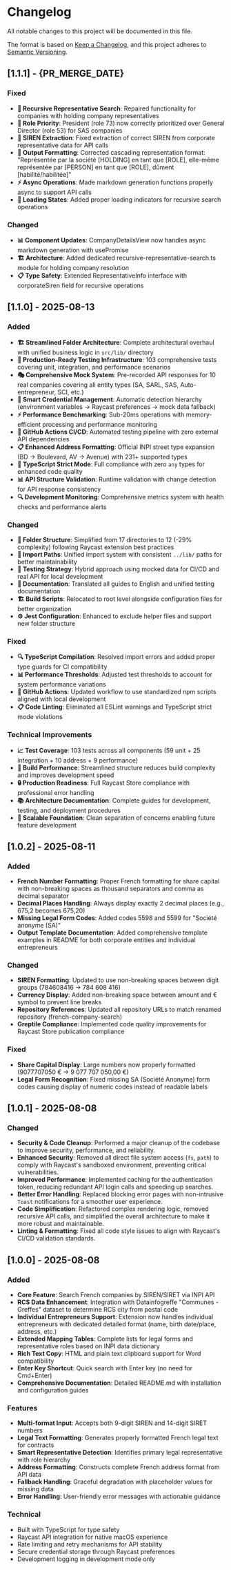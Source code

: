 # Changelog

All notable changes to this project will be documented in this file.

The format is based on [Keep a Changelog](https://keepachangelog.com/en/1.0.0/),
and this project adheres to [Semantic Versioning](https://semver.org/spec/v2.0.0.html).

## [1.1.1] - {PR_MERGE_DATE}

### Fixed
- **🔄 Recursive Representative Search**: Repaired functionality for companies with holding company representatives
- **👑 Role Priority**: President (role 73) now correctly prioritized over General Director (role 53) for SAS companies
- **🎯 SIREN Extraction**: Fixed extraction of correct SIREN from corporate representative data for API calls
- **📝 Output Formatting**: Corrected cascading representation format: "Représentée par la société [HOLDING] en tant que [ROLE], elle-même représentée par [PERSON] en tant que [ROLE], dûment [habilité/habilitée]"
- **⚡ Async Operations**: Made markdown generation functions properly async to support API calls
- **🔄 Loading States**: Added proper loading indicators for recursive search operations

### Changed
- **📊 Component Updates**: CompanyDetailsView now handles async markdown generation with usePromise
- **🏗️ Architecture**: Added dedicated recursive-representative-search.ts module for holding company resolution
- **📋 Type Safety**: Extended RepresentativeInfo interface with corporateSiren field for recursive operations

## [1.1.0] - 2025-08-13

### Added
- **🏗️ Streamlined Folder Architecture**: Complete architectural overhaul with unified business logic in `src/lib/` directory
- **🧪 Production-Ready Testing Infrastructure**: 103 comprehensive tests covering unit, integration, and performance scenarios
- **🎭 Comprehensive Mock System**: Pre-recorded API responses for 10 real companies covering all entity types (SA, SARL, SAS, Auto-entrepreneur, SCI, etc.)
- **🔄 Smart Credential Management**: Automatic detection hierarchy (environment variables → Raycast preferences → mock data fallback)
- **⚡ Performance Benchmarking**: Sub-20ms operations with memory-efficient processing and performance monitoring
- **🚀 GitHub Actions CI/CD**: Automated testing pipeline with zero external API dependencies
- **📋 Enhanced Address Formatting**: Official INPI street type expansion (BD → Boulevard, AV → Avenue) with 231+ supported types
- **🎯 TypeScript Strict Mode**: Full compliance with zero `any` types for enhanced code quality
- **📊 API Structure Validation**: Runtime validation with change detection for API response consistency
- **🔍 Development Monitoring**: Comprehensive metrics system with health checks and performance alerts

### Changed
- **📁 Folder Structure**: Simplified from 17 directories to 12 (-29% complexity) following Raycast extension best practices
- **🔧 Import Paths**: Unified import system with consistent `../lib/` paths for better maintainability  
- **🧪 Testing Strategy**: Hybrid approach using mocked data for CI/CD and real API for local development
- **📝 Documentation**: Translated all guides to English and unified testing documentation
- **🏗️ Build Scripts**: Relocated to root level alongside configuration files for better organization
- **⚙️ Jest Configuration**: Enhanced to exclude helper files and support new folder structure

### Fixed
- **🔍 TypeScript Compilation**: Resolved import errors and added proper type guards for CI compatibility
- **📊 Performance Thresholds**: Adjusted test thresholds to account for system performance variations
- **🔗 GitHub Actions**: Updated workflow to use standardized npm scripts aligned with local development
- **📋 Code Linting**: Eliminated all ESLint warnings and TypeScript strict mode violations

### Technical Improvements
- **📈 Test Coverage**: 103 tests across all components (59 unit + 25 integration + 10 address + 9 performance)
- **🚀 Build Performance**: Streamlined structure reduces build complexity and improves development speed
- **🔒 Production Readiness**: Full Raycast Store compliance with professional error handling
- **📚 Architecture Documentation**: Complete guides for development, testing, and deployment procedures
- **🎯 Scalable Foundation**: Clean separation of concerns enabling future feature development

## [1.0.2] - 2025-08-11

### Added
- **French Number Formatting**: Proper French formatting for share capital with non-breaking spaces as thousand separators and comma as decimal separator
- **Decimal Places Handling**: Always display exactly 2 decimal places (e.g., 675,2 becomes 675,20)
- **Missing Legal Form Codes**: Added codes 5598 and 5599 for "Société anonyme (SA)"
- **Output Template Documentation**: Added comprehensive template examples in README for both corporate entities and individual entrepreneurs

### Changed
- **SIREN Formatting**: Updated to use non-breaking spaces between digit groups (784608416 → 784 608 416)
- **Currency Display**: Added non-breaking space between amount and € symbol to prevent line breaks
- **Repository References**: Updated all repository URLs to match renamed repository (french-company-search)
- **Greptile Compliance**: Implemented code quality improvements for Raycast Store publication compliance

### Fixed
- **Share Capital Display**: Large numbers now properly formatted (9077707050 € → 9 077 707 050,00 €)
- **Legal Form Recognition**: Fixed missing SA (Société Anonyme) form codes causing display of numeric codes instead of readable labels

## [1.0.1] - 2025-08-08

### Changed
- **Security & Code Cleanup**: Performed a major cleanup of the codebase to improve security, performance, and reliability.
- **Enhanced Security**: Removed all direct file system access (`fs`, `path`) to comply with Raycast's sandboxed environment, preventing critical vulnerabilities.
- **Improved Performance**: Implemented caching for the authentication token, reducing redundant API login calls and speeding up searches.
- **Better Error Handling**: Replaced blocking error pages with non-intrusive `Toast` notifications for a smoother user experience.
- **Code Simplification**: Refactored complex rendering logic, removed recursive API calls, and simplified the overall architecture to make it more robust and maintainable.
- **Linting & Formatting**: Fixed all code style issues to align with Raycast's CI/CD validation standards.

## [1.0.0] - 2025-08-08

### Added
- **Core Feature**: Search French companies by SIREN/SIRET via INPI API
- **RCS Data Enhancement**: Integration with Datainfogreffe "Communes - Greffes" dataset to determine RCS city from postal code
- **Individual Entrepreneurs Support**: Extension now handles individual entrepreneurs with dedicated detailed format (name, birth date/place, address, etc.)
- **Extended Mapping Tables**: Complete lists for legal forms and representative roles based on INPI data dictionary
- **Rich Text Copy**: HTML and plain text clipboard support for Word compatibility
- **Enter Key Shortcut**: Quick search with Enter key (no need for Cmd+Enter)
- **Comprehensive Documentation**: Detailed README.md with installation and configuration guides

### Features
- **Multi-format Input**: Accepts both 9-digit SIREN and 14-digit SIRET numbers
- **Legal Text Formatting**: Generates properly formatted French legal text for contracts
- **Smart Representative Detection**: Identifies primary legal representative with role hierarchy
- **Address Formatting**: Constructs complete French address format from API data
- **Fallback Handling**: Graceful degradation with placeholder values for missing data
- **Error Handling**: User-friendly error messages with actionable guidance

### Technical
- Built with TypeScript for type safety
- Raycast API integration for native macOS experience
- Rate limiting and retry mechanisms for API stability
- Secure credential storage through Raycast preferences
- Development logging in development mode only